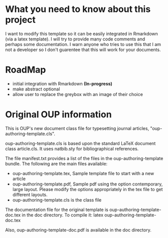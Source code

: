 # What you need to know about this project

I want to modify this template so it can be easily integrated in Rmarkdown (via a latex template). I will try to provide many code comments and perhaps some documentation. I warn anyone who tries to use this that I am not a developer so I don't guarentee that this will work for your documents.

# RoadMap

  - initial integration with Rmarkdown **(In-progress)**
  - make abstract optional
  - allow user to replace the greybox with an image of their choice



# Original OUP information

This is OUP's new document class file for typesetting journal articles,
"oup-authoring-template.cls".

oup-authoring-template.cls is based upon the standard LaTeX document class
article.cls. It uses natbib.sty for bibliographical references.

The file manifest.txt provides a list of the files in the oup-authoring-template
bundle.  The following are the main files available:
- oup-authoring-template.tex, Sample template file to start with a new article
- oup-authoring-template.pdf, Sample pdf using the option contemporary, large layout. Please modify the options appropriately in the tex file to get different layouts. 
- oup-authoring-template.cls is the class file 

The documentation file for the original template is oup-authoring-template-doc.tex in the doc directory.  To
compile it:
latex oup-authoring-template-doc.tex

Also, oup-authoring-template-doc.pdf is available in the doc directory.

